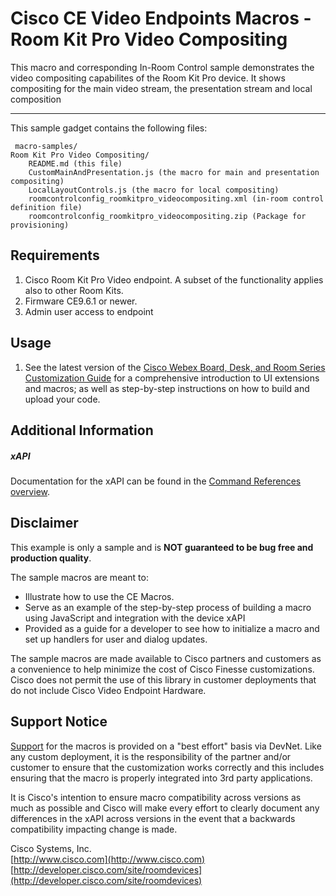 # Cisco CE Video Endpoints Macros - Room Kit Pro Video Compositing
This macro and corresponding In-Room Control sample demonstrates the video compositing capabilites of the Room Kit Pro device. It shows compositing for the main video stream, the presentation stream and local composition

---

This sample gadget contains the following files:

     macro-samples/
	Room Kit Pro Video Compositing/
		README.md (this file)
		CustomMainAndPresentation.js (the macro for main and presentation compositing)
		LocalLayoutControls.js (the macro for local compositing)
		roomcontrolconfig_roomkitpro_videocompositing.xml (in-room control definition file)
        roomcontrolconfig_roomkitpro_videocompositing.zip (Package for provisioning)


## Requirements
1. Cisco Room Kit Pro Video endpoint. A subset of the functionality applies also to other Room Kits.
2. Firmware CE9.6.1 or newer.
3. Admin user access to endpoint

## Usage
1.  See the latest version of the [Cisco Webex Board, Desk, and Room Series Customization Guide](https://www.cisco.com/c/en/us/support/collaboration-endpoints/spark-room-kit-series/products-installation-and-configuration-guides-list.html)    for a comprehensive introduction to UI extensions and macros; as well as step-by-step instructions on how to build and upload your code.

## Additional Information
##### xAPI
Documentation for the xAPI can be found in the [Command References overview](https://www.cisco.com/c/en/us/support/collaboration-endpoints/spark-room-kit-series/products-command-reference-list.html).

## Disclaimer
This example is only a sample and is **NOT guaranteed to be bug free and production quality**.

The sample macros are meant to:
- Illustrate how to use the CE Macros.
- Serve as an example of the step-by-step process of building a macro using JavaScript and integration with the device xAPI
- Provided as a guide for a developer to see how to initialize a macro and set up handlers for user and dialog updates.

The sample macros are made available to Cisco partners and customers as a convenience to help minimize the cost of Cisco Finesse customizations. Cisco does not permit the use of this library in customer deployments that do not include Cisco Video Endpoint Hardware.

## Support Notice
[Support](http://developer.cisco.com/site/devnet/support) for the macros is provided on a "best effort" basis via DevNet. Like any custom deployment, it is the responsibility of the partner and/or customer to ensure that the customization works correctly and this includes ensuring that the macro is properly integrated into 3rd party applications.

It is Cisco's intention to ensure macro compatibility across versions as much as possible and Cisco will make every effort to clearly document any differences in the xAPI across versions in the event that a backwards compatibility impacting change is made.

Cisco Systems, Inc.<br>
[http://www.cisco.com](http://www.cisco.com)<br>
[http://developer.cisco.com/site/roomdevices](http://developer.cisco.com/site/roomdevices)
